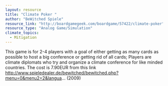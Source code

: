 ```yaml
---
layout: resource
title: "Climate Poker "
author: "BeWitched Spiele"
resource_link: "http://boardgamegeek.com/boardgame/57422/climate-poker"
resource_type: "Analog Game/Simulation"
climate_topics:
  - Mitigation
---
```


This game is for 2-4 players with a goal of either getting as many cards as possible to host a big conference or getting rid of all cards; Players are climate diplomats who try and organize a climate conference for like minded countries.  The cost is 7.90EUR from this link http://www.spieledealer.de/bewitched/bewitched.php?menu=0&menu2=2&langua...  (2009)
